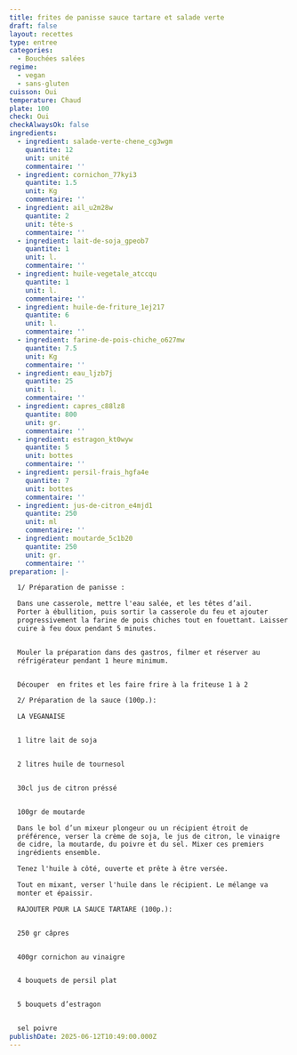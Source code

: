 ```yaml
---
title: frites de panisse sauce tartare et salade verte
draft: false
layout: recettes
type: entree
categories:
  - Bouchées salées
regime:
  - vegan
  - sans-gluten
cuisson: Oui
temperature: Chaud
plate: 100
check: Oui
checkAlwaysOk: false
ingredients:
  - ingredient: salade-verte-chene_cg3wgm
    quantite: 12
    unit: unité
    commentaire: ''
  - ingredient: cornichon_77kyi3
    quantite: 1.5
    unit: Kg
    commentaire: ''
  - ingredient: ail_u2m28w
    quantite: 2
    unit: tête·s
    commentaire: ''
  - ingredient: lait-de-soja_gpeob7
    quantite: 1
    unit: l.
    commentaire: ''
  - ingredient: huile-vegetale_atccqu
    quantite: 1
    unit: l.
    commentaire: ''
  - ingredient: huile-de-friture_1ej217
    quantite: 6
    unit: l.
    commentaire: ''
  - ingredient: farine-de-pois-chiche_o627mw
    quantite: 7.5
    unit: Kg
    commentaire: ''
  - ingredient: eau_ljzb7j
    quantite: 25
    unit: l.
    commentaire: ''
  - ingredient: capres_c88lz8
    quantite: 800
    unit: gr.
    commentaire: ''
  - ingredient: estragon_kt0wyw
    quantite: 5
    unit: bottes
    commentaire: ''
  - ingredient: persil-frais_hgfa4e
    quantite: 7
    unit: bottes
    commentaire: ''
  - ingredient: jus-de-citron_e4mjd1
    quantite: 250
    unit: ml
    commentaire: ''
  - ingredient: moutarde_5c1b20
    quantite: 250
    unit: gr.
    commentaire: ''
preparation: |-

  1/ Préparation de panisse :

  Dans une casserole, mettre l'eau salée, et les têtes d’ail.
  Porter à ébullition, puis sortir la casserole du feu et ajouter
  progressivement la farine de pois chiches tout en fouettant. Laisser
  cuire à feu doux pendant 5 minutes.


  Mouler la préparation dans des gastros, filmer et réserver au
  réfrigérateur pendant 1 heure minimum.


  Découper  en frites et les faire frire à la friteuse 1 à 2

  2/ Préparation de la sauce (100p.):

  LA VEGANAISE


  1 litre lait de soja


  2 litres huile de tournesol


  30cl jus de citron préssé


  100gr de moutarde

  Dans le bol d’un mixeur plongeur ou un récipient étroit de
  préférence, verser la crème de soja, le jus de citron, le vinaigre
  de cidre, la moutarde, du poivre et du sel. Mixer ces premiers
  ingrédients ensemble.

  Tenez l'huile à côté, ouverte et prête à être versée.

  Tout en mixant, verser l'huile dans le récipient. Le mélange va
  monter et épaissir.

  RAJOUTER POUR LA SAUCE TARTARE (100p.):


  250 gr câpres


  400gr cornichon au vinaigre


  4 bouquets de persil plat


  5 bouquets d’estragon


  sel poivre
publishDate: 2025-06-12T10:49:00.000Z
---
```

